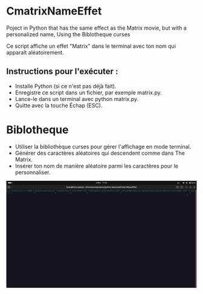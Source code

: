 # CmatrixNameEffet

Poject in Python that has the same effect as the Matrix movie, but with a personalized name,
Using the Biblotheque curses

Ce script affiche un effet "Matrix" dans le terminal avec ton nom qui apparaît aléatoirement.
## Instructions pour l'exécuter :

- Installe Python (si ce n'est pas déjà fait).
- Enregistre ce script dans un fichier, par exemple matrix.py.
- Lance-le dans un terminal avec python matrix.py.
- Quitte avec la touche Échap (ESC).

# Biblotheque

- Utiliser la bibliothèque curses pour gérer l'affichage en mode terminal.
- Générer des caractères aléatoires qui descendent comme dans The Matrix.
- Insérer ton nom de manière aléatoire parmi les caractères pour le personnaliser.

![Texte alternatif](./images/image.png)

